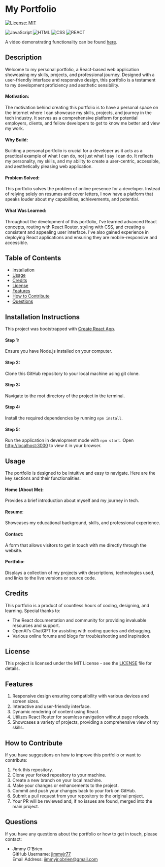 # My Portfolio

[![License: MIT](https://img.shields.io/badge/License-MIT-yellow.svg)](https://opensource.org/licenses/MIT)

![JavaScript](https://img.shields.io/badge/JavaScript-92%-yellow) ![HTML](https://img.shields.io/badge/HTML-4%-red) ![CSS](https://img.shields.io/badge/CSS-4%-blue) ![REACT](https://img.shields.io/badge/REACT-green)

A video demonstrating functionality can be found [here](https://jimmy-portfolio-f87d279adcba.herokuapp.com/).

## Description

Welcome to my personal portfolio, a React-based web application showcasing my skills, projects, and professional journey. Designed with a user-friendly interface and responsive design, this portfolio is a testament to my development proficiency and aesthetic sensibility.

#### Motivation:

The motivation behind creating this portfolio is to have a personal space on the internet where I can showcase my skills, projects, and journey in the tech industry. It serves as a comprehensive platform for potential employers, clients, and fellow developers to get to know me better and view my work.

#### Why Build:

Building a personal portfolio is crucial for a developer as it acts as a practical example of what I can do, not just what I say I can do. It reflects my personality, my skills, and my ability to create a user-centric, accessible, and aesthetically pleasing web application.

#### Problem Solved:

This portfolio solves the problem of online presence for a developer. Instead of relying solely on resumes and cover letters, I now have a platform that speaks louder about my capabilities, achievements, and potential.

#### What Was Learned:

Throughout the development of this portfolio, I've learned advanced React concepts, routing with React Router, styling with CSS, and creating a consistent and appealing user interface. I've also gained experience in deploying React applications and ensuring they are mobile-responsive and accessible.

## Table of Contents

  * [Installation](#installation)
  * [Usage](#usage)
  * [Credits](#credits)
  * [License](#license)
  * [Features](#features)
  * [How to Contribute](#how-to-contribute)
  * [Questions](#questions)

## Installation Instructions

This project was bootstrapped with [Create React App](https://github.com/facebook/create-react-app).

#### Step 1:

Ensure you have Node.js installed on your computer.

#### Step 2:

Clone this GitHub repository to your local machine using git clone.

#### Step 3:

Navigate to the root directory of the project in the terminal.

#### Step 4:

Install the required dependencies by running `npm install`.

#### Step 5:

Run the application in development mode with `npm start`. Open [http://localhost:3000](http://localhost:3000) to view it in your browser.

## Usage

The portfolio is designed to be intuitive and easy to navigate. Here are the key sections and their functionalities:

#### Home (About Me):
Provides a brief introduction about myself and my journey in tech.

#### Resume:
Showcases my educational background, skills, and professional experience.

#### Contact:
A form that allows visitors to get in touch with me directly through the website.

#### Portfolio:
Displays a collection of my projects with descriptions, technologies used, and links to the live versions or source code.

## Credits

This portfolio is a product of countless hours of coding, designing, and learning. Special thanks to:

  * The React documentation and community for providing invaluable resources and support.
  * OpenAI's ChatGPT for assisting with coding queries and debugging.
  * Various online forums and blogs for troubleshooting and inspiration.

## License

This project is licensed under the MIT License - see the [LICENSE](LICENSE) file for details.

## Features

1. Responsive design ensuring compatibility with various devices and screen sizes.
2. Interactive and user-friendly interface.
3. Dynamic rendering of content using React.
4. Utilizes React Router for seamless navigation without page reloads.
5. Showcases a variety of projects, providing a comprehensive view of my skills.

## How to Contribute

If you have suggestions on how to improve this portfolio or want to contribute:

1. Fork this repository.
2. Clone your forked repository to your machine.
3. Create a new branch on your local machine.
4. Make your changes or enhancements to the project.
5. Commit and push your changes back to your fork on GitHub.
6. Submit a pull request from your repository to the original project.
7. Your PR will be reviewed and, if no issues are found, merged into the main project.

## Questions

If you have any questions about the portfolio or how to get in touch, please contact:

  * Jimmy O'Brien    
    GitHub Username: [jimmyjr77](https://github.com/jimmyjr77/)    
    Email Address: jimmyjr.obrien@gmail.com
